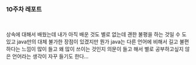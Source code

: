 <h3>10주차 레포트</h3>
<br>
<p>상속에 대해서 배웠는데 내가 아직 배운 것도 별로 없는데 괜한 불평을 하는 것일 수 도 있고 java만의 대체 불가한 장점이 있겠지만 뭔가 java는 다른 언어에 비해서 길고 불편하다는 느낌이 많이 들고 왜 많이 쓰이는 것인지 의문이 들고 해서 별로 공부하고싶지 않은 언어라는 생각이 자꾸 들기도 한다...</p>

